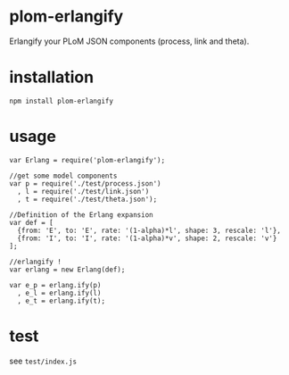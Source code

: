 plom-erlangify
==============

Erlangify your PLoM JSON components (process, link and theta).


installation
============

    npm install plom-erlangify

usage
=====

    var Erlang = require('plom-erlangify');
    
    //get some model components
    var p = require('./test/process.json')
      , l = require('./test/link.json')
      , t = require('./test/theta.json');
    
    //Definition of the Erlang expansion
    var def = [
      {from: 'E', to: 'E', rate: '(1-alpha)*l', shape: 3, rescale: 'l'},
      {from: 'I', to: 'I', rate: '(1-alpha)*v', shape: 2, rescale: 'v'}
    ];
    
    //erlangify !    
    var erlang = new Erlang(def);
    
    var e_p = erlang.ify(p)
      , e_l = erlang.ify(l)
      , e_t = erlang.ify(t);      

test
====

see ```test/index.js```

